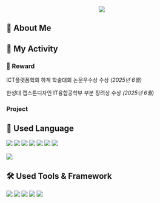 <div align= "center">
    <img src="https://capsule-render.vercel.app/api?type=soft&color=0:328547,100:54cfb6&height=180&text=Hi,%20This%20is%20Kim%20Sihoon&animation=fadeIn&fontColor=ffffff&fontSize=50" />
</div>

## 📢 About Me

## 🌟 My Activity

### 🏅 Reward

ICT플랫폼학회 하계 학술대회 
논문우수상 수상 *(2025년 6월)*

한성대 캡스톤디자인 IT융합공학부 부분 
장려상 수상 *(2025년 6월)*

### Project

## 📜 Used Language
<div>
  <img src="https://img.shields.io/badge/C%2B%2B-00599C?style=for-the-badge&logo=C%2B%2B&logoColor=white">
  <img src="https://img.shields.io/badge/C%23-239120?style=for-the-badge&logo=C%23&logoColor=white">
  <img src="https://img.shields.io/badge/Python-3776AB?style=for-the-badge&logo=Python&logoColor=white">
  <img src="https://img.shields.io/badge/C-A8B9CC?style=for-the-badge&logo=C&logoColor=white">
  <img src="https://img.shields.io/badge/Assembly-6E4C13?style=for-the-badge&logo=assemblyscript&logoColor=white">
  <img src="https://img.shields.io/badge/Java-007396?style=for-the-badge&logo=Java&logoColor=white">
  <img src="https://img.shields.io/badge/Kotlin-7F52FF?style=for-the-badge&logo=kotlin&logoColor=white">
</div>

<br/>

<img src="https://github-readme-stats.vercel.app/api/top-langs/?username=ihatehudwedge&layout=compact&bg_color=60,000000,1c1e5f&title_color=ffffff&text_color=ffffff"/>

## 🛠️ Used Tools & Framework
<div> 
  <img src="https://img.shields.io/badge/Unity-FFFFFF?style=for-the-badge&logo=unity&logoColor=black">
  <img src="https://img.shields.io/badge/Unreal_Engine-313131?style=for-the-badge&logo=unrealengine&logoColor=white">
  <img src="https://img.shields.io/badge/Flask-4786BB?style=for-the-badge&logo=flask&logoColor=white">
  <img src="https://img.shields.io/badge/Visual_Studio-5C2D91?style=for-the-badge&logo=visualstudio&logoColor=white">
  <img src="https://img.shields.io/badge/X64dbg-000000?style=for-the-badge&logo=openbugbounty&logoColor=red&labelColor=black">
</div>
